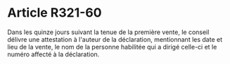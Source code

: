 # Article R321-60

Dans les quinze jours suivant la tenue de la première vente, le conseil délivre une attestation à l'auteur de la déclaration, mentionnant les date et lieu de la vente, le nom de la personne habilitée qui a dirigé celle-ci et le numéro affecté à la déclaration.
